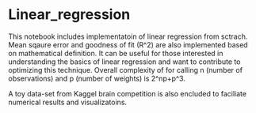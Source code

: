 # Linear_regression
This notebook includes implementatoin of linear regression from sctrach. Mean sqaure error and goodness of fit (R^2) are also implemented 
based on mathematical definition.
It can be useful for those interested in understanding the basics of linear regression and want to contribute to optimizing this technique.
Overall complexity of for calling n (number of observations) and p (number of weights) is 2^np+p^3.

A toy data-set from Kaggel brain competition is also encluded to faciliate numerical results and visualizatoins.   
